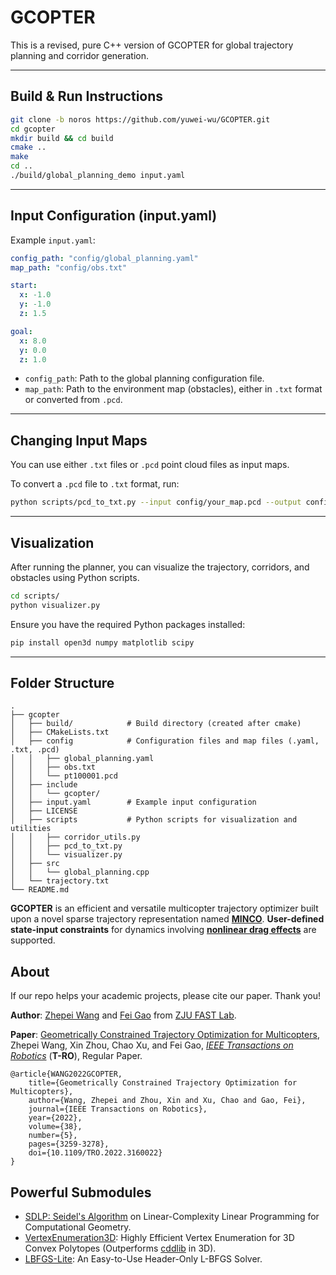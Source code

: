 # GCOPTER

This is a revised, pure C++ version of GCOPTER for global trajectory planning and corridor generation.

---

## Build & Run Instructions

```bash
git clone -b noros https://github.com/yuwei-wu/GCOPTER.git
cd gcopter
mkdir build && cd build
cmake ..
make
cd ..
./build/global_planning_demo input.yaml
```

---

## Input Configuration (input.yaml)

Example `input.yaml`:

```yaml
config_path: "config/global_planning.yaml"
map_path: "config/obs.txt"

start:
  x: -1.0
  y: -1.0
  z: 1.5

goal:
  x: 8.0
  y: 0.0
  z: 1.0
```

* `config_path`: Path to the global planning configuration file.
* `map_path`: Path to the environment map (obstacles), either in `.txt` format or converted from `.pcd`.

---

## Changing Input Maps

You can use either `.txt` files or `.pcd` point cloud files as input maps.

To convert a `.pcd` file to `.txt` format, run:

```bash
python scripts/pcd_to_txt.py --input config/your_map.pcd --output config/obs.txt
```

---

## Visualization

After running the planner, you can visualize the trajectory, corridors, and obstacles using Python scripts.

```bash
cd scripts/
python visualizer.py
```

Ensure you have the required Python packages installed:

```bash
pip install open3d numpy matplotlib scipy
```

---

## Folder Structure

```
.
├── gcopter
│   ├── build/            # Build directory (created after cmake)
│   ├── CMakeLists.txt
│   ├── config            # Configuration files and map files (.yaml, .txt, .pcd)
│   │   ├── global_planning.yaml
│   │   ├── obs.txt
│   │   └── pt100001.pcd
│   ├── include
│   │   └── gcopter/
│   ├── input.yaml        # Example input configuration
│   ├── LICENSE
│   ├── scripts           # Python scripts for visualization and utilities
│   │   ├── corridor_utils.py
│   │   ├── pcd_to_txt.py
│   │   └── visualizer.py
│   ├── src
│   │   └── global_planning.cpp
│   └── trajectory.txt
└── README.md

```





__GCOPTER__ is an efficient and versatile multicopter trajectory optimizer built upon a novel sparse trajectory representation named [__MINCO__](https://arxiv.org/pdf/2103.00190.pdf). __User-defined state-input constraints__ for dynamics involving [__nonlinear drag effects__](https://github.com/ZJU-FAST-Lab/GCOPTER/blob/main/misc/flatness.pdf) are supported.


## About

If our repo helps your academic projects, please cite our paper. Thank you!

__Author__: [Zhepei Wang](https://zhepeiwang.github.io) and [Fei Gao](https://scholar.google.com/citations?hl=en&user=4RObDv0AAAAJ) from [ZJU FAST Lab](http://zju-fast.com).

__Paper__: [Geometrically Constrained Trajectory Optimization for Multicopters](https://arxiv.org/abs/2103.00190), Zhepei Wang, Xin Zhou, Chao Xu, and Fei Gao, <em>[IEEE Transactions on Robotics](https://doi.org/10.1109/TRO.2022.3160022)</em> (__T-RO__), Regular Paper.
```
@article{WANG2022GCOPTER,
    title={Geometrically Constrained Trajectory Optimization for Multicopters}, 
    author={Wang, Zhepei and Zhou, Xin and Xu, Chao and Gao, Fei}, 
    journal={IEEE Transactions on Robotics}, 
    year={2022}, 
    volume={38}, 
    number={5}, 
    pages={3259-3278}, 
    doi={10.1109/TRO.2022.3160022}
}
```

## Powerful Submodules
- [SDLP: Seidel's Algorithm](https://github.com/ZJU-FAST-Lab/SDLP) on Linear-Complexity Linear Programming for Computational Geometry.
- [VertexEnumeration3D](https://github.com/ZJU-FAST-Lab/VertexEnumeration3D): Highly Efficient Vertex Enumeration for 3D Convex Polytopes (Outperforms [cddlib](https://github.com/cddlib/cddlib) in 3D).
- [LBFGS-Lite](https://github.com/ZJU-FAST-Lab/LBFGS-Lite): An Easy-to-Use Header-Only L-BFGS Solver.

